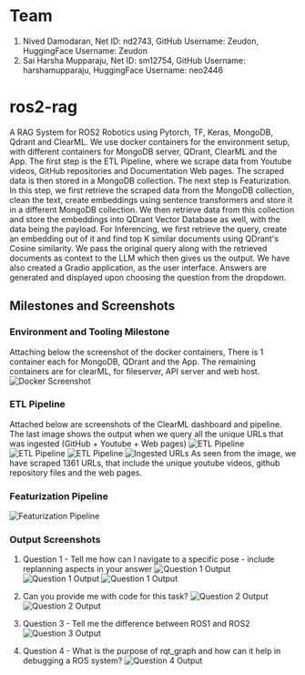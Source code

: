 # Team
1) Nived Damodaran, Net ID: nd2743, GitHub Username: Zeudon, HuggingFace Username: Zeudon
2) Sai Harsha Mupparaju, Net ID: sm12754, GitHub Username: harshamupparaju, HuggingFace Username: neo2446

# ros2-rag
A RAG System for ROS2 Robotics using Pytorch, TF, Keras, MongoDB, Qdrant and ClearML. We use docker containers for the environment setup, with different containers for MongoDB server, QDrant, ClearML and the App. The first step is the ETL Pipeline, where we scrape data from Youtube videos, GitHub repositories and Documentation Web pages. The scraped data is then stored in a MongoDB collection. The next step is Featurization. In this step, we first retrieve the scraped data from the MongoDB collection, clean the text, create embeddings using sentence transformers and store it in a different MongoDB collection. We then retrieve data from this collection and store the embeddings into QDrant Vector Database as well, with the data being the payload. For Inferencing, we first retrieve the query, create an embedding out of it and find top K similar documents using QDrant's Cosine similarity. We pass the original query along with the retrieved documents as context to the LLM which then gives us the output. We have also created a Gradio application, as the user interface. Answers are generated and displayed upon choosing the question from the dropdown.

## Milestones and Screenshots

### Environment and Tooling Milestone
Attaching below the screenshot of the docker containers, There is 1 container each for MongoDB, QDrant and the App. The remaining containers are for clearML, for fileserver, API server and web host.
![Docker Screenshot](Docker_Screenshot.png "This is the Docker Screenshot")

### ETL Pipeline
Attached below are screenshots of the ClearML dashboard and pipeline. The last image shows the output when we query all the unique URLs that was ingested (GitHub + Youtube + Web pages)
![ETL Pipeline](ClearML3.png "This is the Pipeline Screenshot")
![ETL Pipeline](ClearML2.png "This is the Pipeline Screenshot")
![ETL Pipeline](ClearML1.png "This is the Pipeline Screenshot")
![Ingested URLs](Ingested_URLs.png "These are the Ingested URLs")
As seen from the image, we have scraped 1361 URLs, that include the unique youtube videos, github repository files and the web pages.

### Featurization Pipeline
![Featurization Pipeline](ClearML_Featurization.png "This is the Pipeline Screenshot")

### Output Screenshots

1) Question 1 - Tell me how can I navigate to a specific pose - include replanning aspects in your answer
![Question 1 Output](Q2O1.png "This is the Answer Screenshot")
![Question 1 Output](Q2O2.png "This is the Answer Screenshot")
![Question 1 Output](Q2O3.png "This is the Answer Screenshot")

2) Can you provide me with code for this task?
![Question 2 Output](Q3O1.png "This is the Answer Screenshot")
![Question 2 Output](Q3O2.png "This is the Answer Screenshot")

3) Question 3 - Tell me the difference between ROS1 and ROS2
![Question 3 Output](Output1.png "This is the Answer Screenshot")

4) Question 4 - What is the purpose of rqt_graph and how can it help in debugging a ROS system?
![Question 4 Output](Q4O1.png "This is the Answer Screenshot")